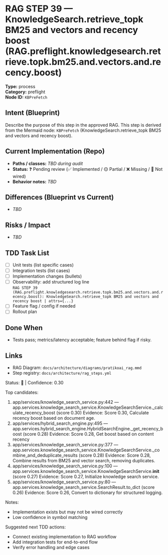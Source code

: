 # RAG STEP 39 — KnowledgeSearch.retrieve_topk BM25 and vectors and recency boost (RAG.preflight.knowledgesearch.retrieve.topk.bm25.and.vectors.and.recency.boost)

**Type:** process  
**Category:** preflight  
**Node ID:** `KBPreFetch`

## Intent (Blueprint)
Describe the purpose of this step in the approved RAG. This step is derived from the Mermaid node: `KBPreFetch` (KnowledgeSearch.retrieve_topk BM25 and vectors and recency boost).

## Current Implementation (Repo)
- **Paths / classes:** _TBD during audit_
- **Status:** ❓ Pending review (✅ Implemented / 🟡 Partial / ❌ Missing / 🔌 Not wired)
- **Behavior notes:** _TBD_

## Differences (Blueprint vs Current)
- _TBD_

## Risks / Impact
- _TBD_

## TDD Task List
- [ ] Unit tests (list specific cases)
- [ ] Integration tests (list cases)
- [ ] Implementation changes (bullets)
- [ ] Observability: add structured log line  
  `RAG STEP 39 (RAG.preflight.knowledgesearch.retrieve.topk.bm25.and.vectors.and.recency.boost): KnowledgeSearch.retrieve_topk BM25 and vectors and recency boost | attrs={...}`
- [ ] Feature flag / config if needed
- [ ] Rollout plan

## Done When
- Tests pass; metrics/latency acceptable; feature behind flag if risky.

## Links
- RAG Diagram: `docs/architecture/diagrams/pratikoai_rag.mmd`
- Step registry: `docs/architecture/rag_steps.yml`


<!-- AUTO-AUDIT:BEGIN -->
Status: 🔌  |  Confidence: 0.30

Top candidates:
1) app/services/knowledge_search_service.py:442 — app.services.knowledge_search_service.KnowledgeSearchService._calculate_recency_boost (score 0.30)
   Evidence: Score 0.30, Calculate recency boost based on document age.
2) app/services/hybrid_search_engine.py:495 — app.services.hybrid_search_engine.HybridSearchEngine._get_recency_boost (score 0.28)
   Evidence: Score 0.28, Get boost based on content recency
3) app/services/knowledge_search_service.py:377 — app.services.knowledge_search_service.KnowledgeSearchService._combine_and_deduplicate_results (score 0.28)
   Evidence: Score 0.28, Combine results from BM25 and vector search, removing duplicates.
4) app/services/knowledge_search_service.py:100 — app.services.knowledge_search_service.KnowledgeSearchService.__init__ (score 0.27)
   Evidence: Score 0.27, Initialize knowledge search service.
5) app/services/knowledge_search_service.py:80 — app.services.knowledge_search_service.SearchResult.to_dict (score 0.26)
   Evidence: Score 0.26, Convert to dictionary for structured logging.

Notes:
- Implementation exists but may not be wired correctly
- Low confidence in symbol matching

Suggested next TDD actions:
- Connect existing implementation to RAG workflow
- Add integration tests for end-to-end flow
- Verify error handling and edge cases
<!-- AUTO-AUDIT:END -->